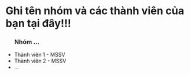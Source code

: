 # Ghi tên nhóm và các thành viên của bạn tại đây!!!
<ul>
  <h3><b> Nhóm ... </b></h3>
  <li> Thành viên 1 - MSSV </li>
  <li> Thành viên 2 - MSSV </li>
  <li> ... </li>
</ul>
